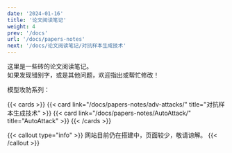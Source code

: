 ```yaml
---
date: '2024-01-16'
title: '论文阅读笔记'
weight: 4
prev: '/docs'
url: '/docs/papers-notes'
next: '/docs/论文阅读笔记/对抗样本生成技术'
---
```


这里是一些砖的论文阅读笔记。  
如果发现错别字，或是其他问题，欢迎指出或帮忙修改！

模型攻防系列：

{{< cards >}}
  {{< card link="/docs/papers-notes/adv-attacks/" title="对抗样本生成技术" >}}
  {{< card link="/docs/papers-notes/AutoAttack/" title="AutoAttack" >}}
{{< /cards >}}

{{< callout type="info" >}}
网站目前仍在搭建中，页面较少，敬请谅解。
{{< /callout >}}